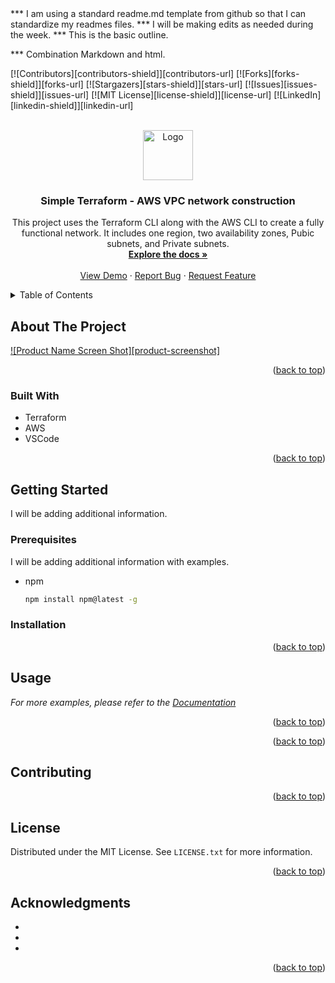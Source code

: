 <div id="top"></div>
*** I am using a standard readme.md template from github so that I can standardize my readmes files. 
*** I will be making edits as needed during the week. 
*** This is the basic outline. 

*** Combination Markdown and html. 


[![Contributors][contributors-shield]][contributors-url]
[![Forks][forks-shield]][forks-url]
[![Stargazers][stars-shield]][stars-url]
[![Issues][issues-shield]][issues-url]
[![MIT License][license-shield]][license-url]
[![LinkedIn][linkedin-shield]][linkedin-url]



<!-- PROJECT LOGO -->
<br />
<div align="center">
  <a href="https://github.com/edb616321/terraform-aws-vpc">
    <img src="images/logo.png" alt="Logo" width="80" height="80">
  </a>

<h3 align="center">Simple Terraform - AWS VPC network construction</h3>

  <p align="center">
    This project uses the Terraform CLI along with the AWS CLI to create a fully functional
    network. It includes one region, two availability zones, Pubic subnets, and Private subnets.   
    <br />
    <a href="https://github.com/github_username/repo_name"><strong>Explore the docs »</strong></a>
    <br />
    <br />
    <a href="https://github.com/github_username/repo_name">View Demo</a>
    ·
    <a href="https://github.com/github_username/repo_name/issues">Report Bug</a>
    ·
    <a href="https://github.com/github_username/repo_name/issues">Request Feature</a>
  </p>
</div>



<!-- TABLE OF CONTENTS -->
<details>
  <summary>Table of Contents</summary>
  <ol>
    <li>
      <a href="#about-the-project">About The Project</a>
      <ul>
        <li><a href="#built-with">Built With</a></li>
      </ul>
    </li>
    <li>
      <a href="#getting-started">Getting Started</a>
      <ul>
        <li><a href="#prerequisites">Prerequisites</a></li>
        <li><a href="#installation">Installation</a></li>
      </ul>
    </li>
    <li><a href="#usage">Usage</a></li>
    <li><a href="#contributing">Contributing</a></li>
    <li><a href="#license">License</a></li>
    <li><a href="#contact">Contact</a></li>
    <li><a href="#acknowledgments">Acknowledgments</a></li>
  </ol>
</details>



<!-- ABOUT THE PROJECT -->
## About The Project

[![Product Name Screen Shot][product-screenshot]](https://example.com)


<p align="right">(<a href="#top">back to top</a>)</p>



### Built With

* Terraform
* AWS
* VSCode

<p align="right">(<a href="#top">back to top</a>)</p>



<!-- GETTING STARTED -->
## Getting Started

I will be adding additional information. 

### Prerequisites

I will be adding additional information with examples. 
* npm
  ```sh
  npm install npm@latest -g
  ```

### Installation


  
<p align="right">(<a href="#top">back to top</a>)</p>



<!-- USAGE EXAMPLES -->
## Usage



_For more examples, please refer to the [Documentation](https://example.com)_

<p align="right">(<a href="#top">back to top</a>)</p>



<p align="right">(<a href="#top">back to top</a>)</p>



<!-- CONTRIBUTING -->
## Contributing



<p align="right">(<a href="#top">back to top</a>)</p>



<!-- LICENSE -->
## License

Distributed under the MIT License. See `LICENSE.txt` for more information.

<p align="right">(<a href="#top">back to top</a>)</p>







<!-- ACKNOWLEDGMENTS -->
## Acknowledgments

* []()
* []()
* []()

<p align="right">(<a href="#top">back to top</a>)</p>



